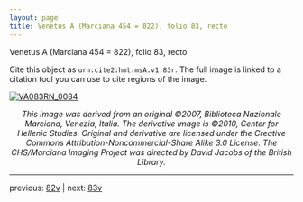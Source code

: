 ```yaml
---
layout: page
title: Venetus A (Marciana 454 = 822), folio 83, recto
---
```


Venetus A (Marciana 454 = 822), folio 83, recto

Cite this object as `urn:cite2:hmt:msA.v1:83r`.  The full image is linked to a citation tool you can use to cite regions of the image.

[![VA083RN_0084](http://www.homermultitext.org/iipsrv?IIIF=/project/homer/pyramidal/deepzoom/hmt/vaimg/2017a/VA083RN_0084.tif/full/800,/0/default.jpg)](http://www.homermultitext.org/ict2/?urn=urn:cite2:hmt:vaimg.2017a:VA083RN_0084) 

<p style="text-align: center; font-style: italic;">This image was derived from an original ©2007, Biblioteca Nazionale Marciana, Venezia, Italia. The derivative image is ©2010, Center for Hellenic Studies. Original and derivative are licensed under the Creative Commons Attribution-Noncommercial-Share Alike 3.0 License. The CHS/Marciana Imaging Project was directed by David Jacobs of the British Library.</p>

---

previous: [82v](../82v/) | next: [83v](../83v/)